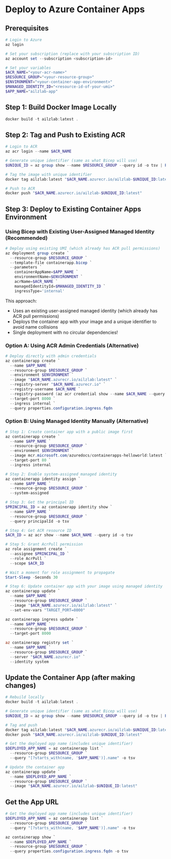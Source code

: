 # Deploy to Azure Container Apps

## Prerequisites
```powershell
# Login to Azure
az login

# Set your subscription (replace with your subscription ID)
az account set --subscription <subscription-id>

# Set your variables
$ACR_NAME="<your-acr-name>"
$RESOURCE_GROUP="<your-resource-group>"
$ENVIRONMENT="<your-container-app-environment>"
$MANAGED_IDENTITY_ID="<resource-id-of-your-umi>"
$APP_NAME="ailzlab-app"
```

## Step 1: Build Docker Image Locally
```powershell
docker build -t ailzlab:latest .
```

## Step 2: Tag and Push to Existing ACR
```powershell
# Login to ACR
az acr login --name $ACR_NAME

# Generate unique identifier (same as what Bicep will use)
$UNIQUE_ID = az group show --name $RESOURCE_GROUP --query id -o tsv | ForEach-Object { [System.BitConverter]::ToString([System.Security.Cryptography.SHA256]::Create().ComputeHash([System.Text.Encoding]::UTF8.GetBytes($_))) -replace '-','' } | ForEach-Object { $_.Substring(0,13).ToLower() }

# Tag the image with unique identifier
docker tag ailzlab:latest "$ACR_NAME.azurecr.io/ailzlab-$UNIQUE_ID:latest"

# Push to ACR
docker push "$ACR_NAME.azurecr.io/ailzlab-$UNIQUE_ID:latest"
```

## Step 3: Deploy to Existing Container Apps Environment

### Using Bicep with Existing User-Assigned Managed Identity (Recommended)
```powershell
# Deploy using existing UMI (which already has ACR pull permissions)
az deployment group create `
  --resource-group $RESOURCE_GROUP `
  --template-file containerapp.bicep `
  --parameters `
    containerAppName=$APP_NAME `
    environmentName=$ENVIRONMENT `
    acrName=$ACR_NAME `
    managedIdentityId=$MANAGED_IDENTITY_ID `
    ingressType='internal'
```

This approach:
- Uses an existing user-assigned managed identity (which already has ACR pull permissions)
- Deploys the container app with your image and a unique identifier to avoid name collisions
- Single deployment with no circular dependencies!

### Option A: Using ACR Admin Credentials (Alternative)
```powershell
# Deploy directly with admin credentials
az containerapp create `
  --name $APP_NAME `
  --resource-group $RESOURCE_GROUP `
  --environment $ENVIRONMENT `
  --image "$ACR_NAME.azurecr.io/ailzlab:latest" `
  --registry-server "$ACR_NAME.azurecr.io" `
  --registry-username $ACR_NAME `
  --registry-password (az acr credential show --name $ACR_NAME --query "passwords[0].value" -o tsv) `
  --target-port 8000 `
  --ingress internal `
  --query properties.configuration.ingress.fqdn
```

### Option B: Using Managed Identity Manually (Alternative)
```powershell
# Step 1: Create container app with a public image first
az containerapp create `
  --name $APP_NAME `
  --resource-group $RESOURCE_GROUP `
  --environment $ENVIRONMENT `
  --image mcr.microsoft.com/azuredocs/containerapps-helloworld:latest `
  --target-port 80 `
  --ingress internal

# Step 2: Enable system-assigned managed identity
az containerapp identity assign `
  --name $APP_NAME `
  --resource-group $RESOURCE_GROUP `
  --system-assigned

# Step 3: Get the principal ID
$PRINCIPAL_ID = az containerapp identity show `
  --name $APP_NAME `
  --resource-group $RESOURCE_GROUP `
  --query principalId -o tsv

# Step 4: Get ACR resource ID
$ACR_ID = az acr show --name $ACR_NAME --query id -o tsv

# Step 5: Grant AcrPull permission
az role assignment create `
  --assignee $PRINCIPAL_ID `
  --role AcrPull `
  --scope $ACR_ID

# Wait a moment for role assignment to propagate
Start-Sleep -Seconds 30

# Step 6: Update container app with your image using managed identity
az containerapp update `
  --name $APP_NAME `
  --resource-group $RESOURCE_GROUP `
  --image "$ACR_NAME.azurecr.io/ailzlab:latest" `
  --set-env-vars "TARGET_PORT=8000"

az containerapp ingress update `
  --name $APP_NAME `
  --resource-group $RESOURCE_GROUP `
  --target-port 8000

az containerapp registry set `
  --name $APP_NAME `
  --resource-group $RESOURCE_GROUP `
  --server "$ACR_NAME.azurecr.io" `
  --identity system
```

## Update the Container App (after making changes)
```powershell
# Rebuild locally
docker build -t ailzlab:latest .

# Generate unique identifier (same as what Bicep will use)
$UNIQUE_ID = az group show --name $RESOURCE_GROUP --query id -o tsv | ForEach-Object { [System.BitConverter]::ToString([System.Security.Cryptography.SHA256]::Create().ComputeHash([System.Text.Encoding]::UTF8.GetBytes($_))) -replace '-','' } | ForEach-Object { $_.Substring(0,13).ToLower() }

# Tag and push
docker tag ailzlab:latest "$ACR_NAME.azurecr.io/ailzlab-$UNIQUE_ID:latest"
docker push "$ACR_NAME.azurecr.io/ailzlab-$UNIQUE_ID:latest"

# Get the deployed app name (includes unique identifier)
$DEPLOYED_APP_NAME = az containerapp list `
  --resource-group $RESOURCE_GROUP `
  --query "[?starts_with(name, '$APP_NAME')].name" -o tsv

# Update the container app
az containerapp update `
  --name $DEPLOYED_APP_NAME `
  --resource-group $RESOURCE_GROUP `
  --image "$ACR_NAME.azurecr.io/ailzlab-$UNIQUE_ID:latest"
```

## Get the App URL
```powershell
# Get the deployed app name (includes unique identifier)
$DEPLOYED_APP_NAME = az containerapp list `
  --resource-group $RESOURCE_GROUP `
  --query "[?starts_with(name, '$APP_NAME')].name" -o tsv

az containerapp show `
  --name $DEPLOYED_APP_NAME `
  --resource-group $RESOURCE_GROUP `
  --query properties.configuration.ingress.fqdn -o tsv
```
